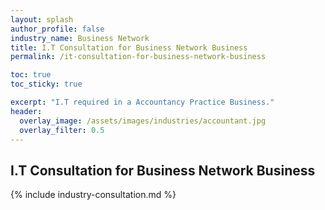 ```yaml
---
layout: splash 
author_profile: false 
industry_name: Business Network
title: I.T Consultation for Business Network Business
permalink: /it-consultation-for-business-network-business

toc: true
toc_sticky: true

excerpt: "I.T required in a Accountancy Practice Business."
header:
  overlay_image: /assets/images/industries/accountant.jpg
  overlay_filter: 0.5 
---
```


## I.T Consultation for Business Network Business

{% include industry-consultation.md %}

